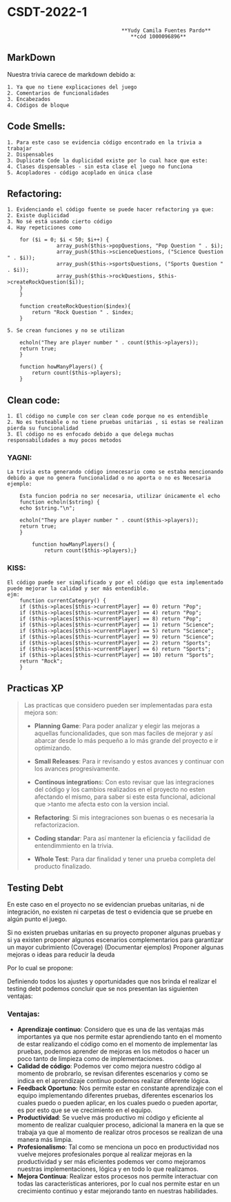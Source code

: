 # CSDT-2022-1
	  								     **Yudy Camila Fuentes Pardo**
											**cód 1000096896**


## MarkDown

Nuestra trivia carece de markdown debido a:

	1. Ya que no tiene explicaciones del juego
	2. Comentarios de funcionalidades
	3. Encabezados
	4. Códigos de bloque

## Code Smells:

	1. Para este caso se evidencia código encontrado en la trivia a trabajar
	2. Dispensables
	3. Duplicate Code la duplicidad existe por lo cual hace que este:
	4. Clases dispensables - sin esta clase el juego no funciona
	5. Acopladores - código acoplado en única clase

## Refactoring:

	1. Evidenciando el código fuente se puede hacer refactoring ya que:
	2. Existe duplicidad
	3. No sé está usando cierto código
	4. Hay repeticiones como

		for ($i = 0; $i < 50; $i++) {
					array_push($this->popQuestions, "Pop Question " . $i);
					array_push($this->scienceQuestions, ("Science Question " . $i));
					array_push($this->sportsQuestions, ("Sports Question " . $i));
					array_push($this->rockQuestions, $this->createRockQuestion($i));
		}
		}

		function createRockQuestion($index){
			return "Rock Question " . $index;
		}		
			
	5. Se crean funciones y no se utilizan

		echoln("They are player number " . count($this->players));
		return true;
		}

		function howManyPlayers() {
			return count($this->players);
		}
## Clean code:
	1. El código no cumple con ser clean code porque no es entendible
	2. No es testeable o no tiene pruebas unitarias , si estas se realizan pierda su funcionalidad
	3. El código no es enfocado debido a que delega muchas responsabilidades a muy pocos metodos

### YAGNI:
	La trivia esta generando código innecesario como se estaba mencionando debido a que no genera funcionalidad o no aporta o no es Necesaria ejemplo:

		Esta funcion podria no ser necesaria, utilizar únicamente el echo
		function echoln($string) {
  		echo $string."\n";
			
		echoln("They are player number " . count($this->players));
		return true;
		}

			function howManyPlayers() {
				return count($this->players);}

### KISS:
	El código puede ser simplificado y por el código que esta implementado puede mejorar la calidad y ser más entendible.
	ejm:
		function currentCategory() {
		if ($this->places[$this->currentPlayer] == 0) return "Pop";
		if ($this->places[$this->currentPlayer] == 4) return "Pop";
		if ($this->places[$this->currentPlayer] == 8) return "Pop";
		if ($this->places[$this->currentPlayer] == 1) return "Science";
		if ($this->places[$this->currentPlayer] == 5) return "Science";
		if ($this->places[$this->currentPlayer] == 9) return "Science";
		if ($this->places[$this->currentPlayer] == 2) return "Sports";
		if ($this->places[$this->currentPlayer] == 6) return "Sports";
		if ($this->places[$this->currentPlayer] == 10) return "Sports";
		return "Rock";
		}
		
## Practicas XP

>Las practicas que considero pueden ser implementadas para esta mejora son: 
>
>-	**Planning Game**: Para poder analizar y elegir las mejoras a aquellas funcionalidades, que son mas faciles de mejorar y así abarcar desde lo más pequeño a lo más grande del proyecto e ir optimizando.
>
>-	**Small Releases**: Para ir revisando y estos avances y continuar con los avances progresivamente.
> 
>- 	**Continous integration**s: Con esto revisar que las integraciones del código y los cambios realizados en el proyecto no esten afectando el mismo, para saber si este esta funcional, adicional que >tanto me afecta esto con la version incial.
>
>-	**Refactoring**: Si mis integraciones son buenas o es necesaria la refactorizacion. 
>
>-	**Coding standar**: Para así mantener la eficiencia y facilidad de entendimmiento en la trivia.
>
>-	**Whole Test**: Para dar finalidad y tener una prueba completa del producto finalizado.
	
## Testing Debt

En este caso en el proyecto no se evidencian pruebas unitarias, ni de integración, no existen ni carpetas de test o evidencia que se pruebe en algún punto el juego.


Si no existen pruebas unitarias en su proyecto proponer algunas pruebas y si ya existen proponer algunos escenarios complementarios para garantizar un mayor cubrimiento (Coverage) (Documentar ejemplos)
Proponer algunas mejoras o ideas para reducir la deuda  


Por lo cual se propone:



Definiendo todos los ajustes y oportunidades que nos brinda el realizar el testing debt podemos concluir que se nos presentan las siguienten ventajas:

### Ventajas:

- **Aprendizaje continuo**: Considero que es una de las ventajas más importantes ya que nos permite estar aprendiendo tanto en el momento de estar realizando el código como en el momento de implementar las pruebas, podemos aprender de mejoras en los métodos o hacer un poco tanto de limpieza como de implementaciones. 
- **Calidad de código**: Podemos ver como mejora nuestro código al momento de probrarlo, se revisan diferentes escenarios y como se indica en el aprendizaje continuo podemos realizar diferente lógica. 
- **Feedback Oportuno**: Nos permite estar en constante aprendizaje con el equipo implementando diferentes pruebas, diferentes escenarios los cuales puedo o pueden aplicar, en los cuales puedo o pueden aportar, es por esto que se ve crecimiento en el equipo.
- **Productividad**: Se vuelve más productivo mi código y eficiente al momento de realizar cualquier proceso, adicional la manera en la que se trabaja ya que al momento de realizar otros procesos se realizan de una manera más limpia. 
- **Profesionalismo**: Tal como se menciona un poco en productividad nos vuelve mejores profesionales porque al realizar mejoras en la productividad y ser más eficientes podemos ver como mejoramos nuestras implementaciones, lógica y en todo lo que realizamos. 
- **Mejora Continua**: Realizar estos procesos nos permite interactuar con todas las características anteriores, por lo cual nos permite estar en un crecimiento continuo y estar mejorando tanto en nuestras habilidades. 





